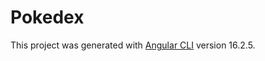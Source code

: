 # Pokedex

This project was generated with [Angular CLI](https://github.com/angular/angular-cli) version 16.2.5.

